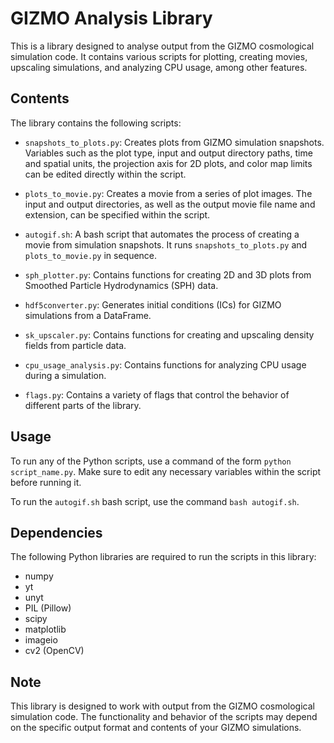 # GIZMO Analysis Library

This is a library designed to analyse output from the GIZMO cosmological simulation code. It contains various scripts for plotting, creating movies, upscaling simulations, and analyzing CPU usage, among other features.

## Contents

The library contains the following scripts:

- `snapshots_to_plots.py`: Creates plots from GIZMO simulation snapshots. Variables such as the plot type, input and output directory paths, time and spatial units, the projection axis for 2D plots, and color map limits can be edited directly within the script.

- `plots_to_movie.py`: Creates a movie from a series of plot images. The input and output directories, as well as the output movie file name and extension, can be specified within the script.

- `autogif.sh`: A bash script that automates the process of creating a movie from simulation snapshots. It runs `snapshots_to_plots.py` and `plots_to_movie.py` in sequence.

- `sph_plotter.py`: Contains functions for creating 2D and 3D plots from Smoothed Particle Hydrodynamics (SPH) data.

- `hdf5converter.py`: Generates initial conditions (ICs) for GIZMO simulations from a DataFrame.

- `sk_upscaler.py`: Contains functions for creating and upscaling density fields from particle data.

- `cpu_usage_analysis.py`: Contains functions for analyzing CPU usage during a simulation.

- `flags.py`: Contains a variety of flags that control the behavior of different parts of the library.

## Usage

To run any of the Python scripts, use a command of the form `python script_name.py`. Make sure to edit any necessary variables within the script before running it.

To run the `autogif.sh` bash script, use the command `bash autogif.sh`.

## Dependencies

The following Python libraries are required to run the scripts in this library:

- numpy
- yt
- unyt
- PIL (Pillow)
- scipy
- matplotlib
- imageio
- cv2 (OpenCV)

## Note

This library is designed to work with output from the GIZMO cosmological simulation code. The functionality and behavior of the scripts may depend on the specific output format and contents of your GIZMO simulations.
